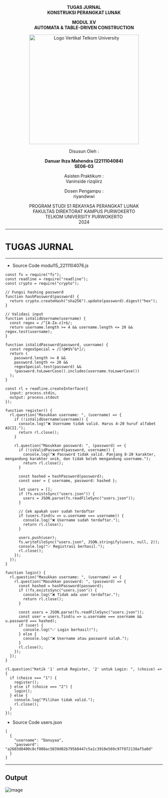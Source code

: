 <div align="center">

**TUGAS JURNAL**  
**KONSTRUKSI PERANGKAT LUNAK**

**MODUL XV**  
**AUTOMATA & TABLE-DRIVEN CONSTRUCTION**

<img src="https://github.com/user-attachments/assets/637271ab-0240-4561-a7a6-04cb1169f636" alt="Logo Vertikal Telkom University" width="350"/>

Disusun Oleh :

**Danuar Ihza Mahendra (2211104084)**  
**SE06-03**

Asisten Praktikum :  
Vaninside
rizqiiirz

Dosen Pengampu :  
riyandwwi

PROGRAM STUDI S1 REKAYASA PERANGKAT LUNAK  
FAKULTAS DIREKTORAT KAMPUS PURWOKERTO  
TELKOM UNIVERSITY PURWOKERTO  
2024

</div>

---

# TUGAS JURNAL
---
- Source Code modul15_2211104076.js
```
const fs = require("fs");
const readline = require("readline");
const crypto = require("crypto");

// Fungsi hashing password
function hashPassword(password) {
  return crypto.createHash("sha256").update(password).digest("hex");
}

// Validasi input
function isValidUsername(username) {
  const regex = /^[A-Za-z]+$/;
  return username.length >= 4 && username.length <= 20 && regex.test(username);
}

function isValidPassword(password, username) {
  const regexSpecial = /[!@#$%^&*]/;
  return (
    password.length >= 8 &&
    password.length <= 20 &&
    regexSpecial.test(password) &&
    !password.toLowerCase().includes(username.toLowerCase())
  );
}

const rl = readline.createInterface({
  input: process.stdin,
  output: process.stdout
});

function register() {
  rl.question("Masukkan username: ", (username) => {
    if (!isValidUsername(username)) {
      console.log("❌ Username tidak valid. Harus 4-20 huruf alfabet ASCII.");
      return rl.close();
    }

    rl.question("Masukkan password: ", (password) => {
      if (!isValidPassword(password, username)) {
        console.log("❌ Password tidak valid. Panjang 8-20 karakter, mengandung karakter unik, dan tidak boleh mengandung username.");
        return rl.close();
      }

      const hashed = hashPassword(password);
      const user = { username, password: hashed };

      let users = [];
      if (fs.existsSync("users.json")) {
        users = JSON.parse(fs.readFileSync("users.json"));
      }

      // Cek apakah user sudah terdaftar
      if (users.find(u => u.username === username)) {
        console.log("❌ Username sudah terdaftar.");
        return rl.close();
      }

      users.push(user);
      fs.writeFileSync("users.json", JSON.stringify(users, null, 2));
      console.log("✅ Registrasi berhasil.");
      rl.close();
    });
  });
}

function login() {
  rl.question("Masukkan username: ", (username) => {
    rl.question("Masukkan password: ", (password) => {
      const hashed = hashPassword(password);
      if (!fs.existsSync("users.json")) {
        console.log("❌ Tidak ada user terdaftar.");
        return rl.close();
      }

      const users = JSON.parse(fs.readFileSync("users.json"));
      const user = users.find(u => u.username === username && u.password === hashed);
      if (user) {
        console.log("✅ Login berhasil!");
      } else {
        console.log("❌ Username atau password salah.");
      }
      rl.close();
    });
  });
}

rl.question("Ketik '1' untuk Register, '2' untuk Login: ", (choice) => {
  if (choice === "1") {
    register();
  } else if (choice === "2") {
    login();
  } else {
    console.log("Pilihan tidak valid.");
    rl.close();
  }
});
```

- Source Code users.json
```
[
  {
    "username": "Danuyaa",
    "password": "a2603d8400c8cf008ac5039d02b795b8447c5a1c3910e569c97f872138af5a0d"
  }
]
```
---
**Output**
---
![image](https://github.com/user-attachments/assets/a3add607-58a5-4d59-ba4c-0885aa62acc4)
